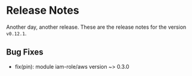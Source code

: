 # Release Notes
Another day, another release. These are the release notes for the version `v0.12.1`.

## Bug Fixes
* fix(pin): module iam-role/aws version ~> 0.3.0

